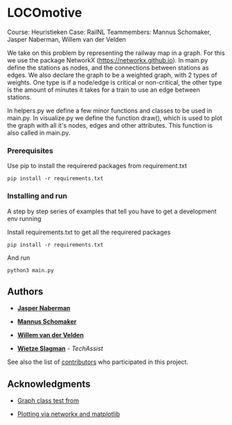 # LOCOmotive

Course: Heuristieken
Case: RailNL
Teammembers: Mannus Schomaker, Jasper Naberman, Willem van der Velden

We take on this problem by representing the railway map in a graph. For this
we use the package NetworkX (https://networkx.github.io). In main.py define the stations as nodes, and the connections between stations as edges. We also declare the graph to be a weighted graph, with 2 types of weights. One type is if a node/edge is critical or non-critical, the other type is the amount of minutes it takes for a train to use an edge between stations.

In helpers.py we define a few minor functions and classes to be used in main.py.
In visualize.py we define the function draw(), which is used to plot the graph with all it's nodes, edges and other attributes. 
This function is also called in main.py.

### Prerequisites

Use pip to install the requirered packages from requirement.txt

```
pip install -r requirements.txt
```

### Installing and run

A step by step series of examples that tell you have to get a development env running

Install requirements.txt to get all the requirered packages

```
pip install -r requirements.txt
```

And run

```
python3 main.py
```

## Authors

* **[Jasper Naberman](https://github.com/jasperNaberman)**
* **[Mannus Schomaker](https://github.com/mannusschomaker)**
* **[Willem van der Velden](https://github.com/WillemvdVelden)**

* **[Wietze Slagman](https://github.com/WietzeSlagman)** - *TechAssist*

See also the list of [contributors](https://github.com/WillemvdVelden/LOCOmotive/graphs/contributors) who participated in this project.

## Acknowledgments

* [Graph class test from](https://www.python-course.eu/graphs_python.php)

* [Plotting via networkx and matplotlib](https://networkx.github.io/documentation/networkx-1.10/examples/drawing/weighted_graph.html)

